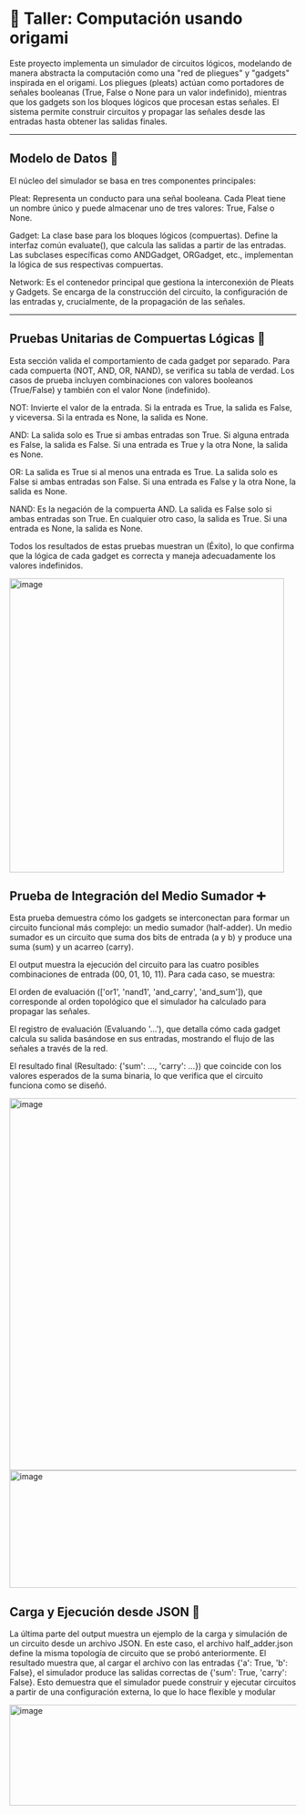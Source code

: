 # 🧮 Taller: Computación usando origami
Este proyecto implementa un simulador de circuitos lógicos, modelando de manera abstracta la computación como una "red de pliegues" y "gadgets" inspirada en el origami. Los pliegues (pleats) actúan como portadores de señales booleanas (True, False o None para un valor indefinido), mientras que los gadgets son los bloques lógicos que procesan estas señales. El sistema permite construir circuitos y propagar las señales desde las entradas hasta obtener las salidas finales.

---

## Modelo de Datos 📂
El núcleo del simulador se basa en tres componentes principales:

Pleat: Representa un conducto para una señal booleana. Cada Pleat tiene un nombre único y puede almacenar uno de tres valores: True, False o None.

Gadget: La clase base para los bloques lógicos (compuertas). Define la interfaz común evaluate(), que calcula las salidas a partir de las entradas. Las subclases específicas como ANDGadget, ORGadget, etc., implementan la lógica de sus respectivas compuertas.

Network: Es el contenedor principal que gestiona la interconexión de Pleats y Gadgets. Se encarga de la construcción del circuito, la configuración de las entradas y, crucialmente, de la propagación de las señales.

---

## Pruebas Unitarias de Compuertas Lógicas 🧪
Esta sección valida el comportamiento de cada gadget por separado. Para cada compuerta (NOT, AND, OR, NAND), se verifica su tabla de verdad. Los casos de prueba incluyen combinaciones con valores booleanos (True/False) y también con el valor None (indefinido).

NOT: Invierte el valor de la entrada. Si la entrada es True, la salida es False, y viceversa. Si la entrada es None, la salida es None.

AND: La salida solo es True si ambas entradas son True. Si alguna entrada es False, la salida es False. Si una entrada es True y la otra None, la salida es None.

OR: La salida es True si al menos una entrada es True. La salida solo es False si ambas entradas son False. Si una entrada es False y la otra None, la salida es None.

NAND: Es la negación de la compuerta AND. La salida es False solo si ambas entradas son True. En cualquier otro caso, la salida es True. Si una entrada es None, la salida es None.

Todos los resultados de estas pruebas muestran un (Éxito), lo que confirma que la lógica de cada gadget es correcta y maneja adecuadamente los valores indefinidos.

<img width="482" height="516" alt="image" src="https://github.com/user-attachments/assets/0ada10ec-9cba-4b31-ba19-d523ba460352" />



## Prueba de Integración del Medio Sumador ➕
Esta prueba demuestra cómo los gadgets se interconectan para formar un circuito funcional más complejo: un medio sumador (half-adder). Un medio sumador es un circuito que suma dos bits de entrada (a y b) y produce una suma (sum) y un acarreo (carry).

El output muestra la ejecución del circuito para las cuatro posibles combinaciones de entrada (00, 01, 10, 11). Para cada caso, se muestra:

El orden de evaluación (['or1', 'nand1', 'and_carry', 'and_sum']), que corresponde al orden topológico que el simulador ha calculado para propagar las señales.

El registro de evaluación (Evaluando '...'), que detalla cómo cada gadget calcula su salida basándose en sus entradas, mostrando el flujo de las señales a través de la red.

El resultado final (Resultado: {'sum': ..., 'carry': ...}) que coincide con los valores esperados de la suma binaria, lo que verifica que el circuito funciona como se diseñó.

<img width="667" height="653" alt="image" src="https://github.com/user-attachments/assets/c0ad82f2-96b4-4c11-99bc-6c6c28db4959" />
<img width="624" height="206" alt="image" src="https://github.com/user-attachments/assets/b3b69058-2f3f-48d8-a9e6-1a24d552f423" />


## Carga y Ejecución desde JSON 📄
La última parte del output muestra un ejemplo de la carga y simulación de un circuito desde un archivo JSON. En este caso, el archivo half_adder.json define la misma topología de circuito que se probó anteriormente. El resultado muestra que, al cargar el archivo con las entradas {'a': True, 'b': False}, el simulador produce las salidas correctas de {'sum': True, 'carry': False}. Esto demuestra que el simulador puede construir y ejecutar circuitos a partir de una configuración externa, lo que lo hace flexible y modular

<img width="662" height="177" alt="image" src="https://github.com/user-attachments/assets/02069bf1-299f-4cfc-bbb1-c368fd383007" />
